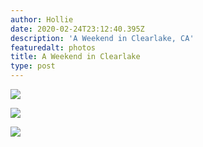 ```yaml
---
author: Hollie
date: 2020-02-24T23:12:40.395Z
description: 'A Weekend in Clearlake, CA'
featuredalt: photos
title: A Weekend in Clearlake
type: post
---
```

![](/img/1-copy.png)

![](/img/2-copy.png)

![](/img/3-copy.png)
